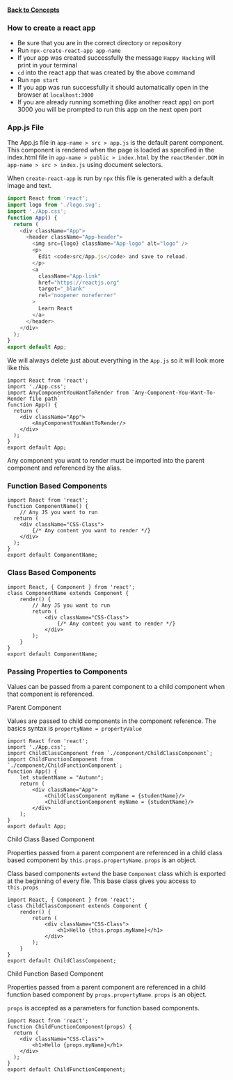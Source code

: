 #### [Back to Concepts](README.md)

### How to create a react app
- Be sure that you are in the correct directory or repository
- Run `npx-create-react-app app-name` 
- If your app was created successfully the message `Happy Hacking` will print in your terminal
- `cd` into the react app that was created by the above command
- Run `npm start`
- If you app was run successfully it should automatically open in the browser at `localhost:3000`
- If you are already running something (like another react app) on port 3000 you will be prompted to run this app on the next open port


### App.js File
The App.js file in `app-name > src > app.js` is the default parent component. This component is rendered when the page is loaded as specified in the index.html file in  `app-name > public > index.html` by the `reactRender.DOM` in `app-name > src > index.js` using document selectors.

When `create-react-app` is run by `npx` this file is generated with a default image and text.
```JavaScript
import React from 'react';
import logo from './logo.svg';
import './App.css';
function App() {
  return (
    <div className="App">
      <header className="App-header">
        <img src={logo} className="App-logo" alt="logo" />
        <p>
          Edit <code>src/App.js</code> and save to reload.
        </p>
        <a
          className="App-link"
          href="https://reactjs.org"
          target="_blank"
          rel="noopener noreferrer"
        >
          Learn React
        </a>
      </header>
    </div>
  );
}
export default App;
```

We will always delete just about everything in the `App.js` so it will look more like this
```JSX
import React from 'react';
import './App.css';
import AnyComponentYouWantToRender from `Any-Component-You-Want-To-Render file path`
function App() {
  return (
    <div className="App">
        <AnyComponentYouWantToRender/>
    </div>
  );
}
export default App;
```
Any component you want to render must be imported into the parent component and referenced by the alias.

### Function Based Components
```JSX
import React from 'react';
function ComponentName() {
    // Any JS you want to run
  return (
    <div className="CSS-Class">
        {/* Any content you want to render */}
    </div>
  );
}
export default ComponentName;
```

### Class Based Components
```JSX
import React, { Component } from 'react';
class ComponentName extends Component {
    render() {
        // Any JS you want to run
        return (
            <div className="CSS-Class">
                {/* Any content you want to render */}
            </div>
        );
    }
}
export default ComponentName;
```

### Passing Properties to Components
Values can be passed from a parent component to a child component when that component is referenced. 

Parent Component

Values are passed to child components in the component reference. The basics syntax is `propertyName = propertyValue`
```JSX
import React from 'react';
import './App.css';
import ChildClassComponent from `./component/ChildClassComponent`;
import ChildFunctionComponent from `./component/ChildFunctionComponent`;
function App() {
    let studentName = "Autumn";
    return (
        <div className="App">
            <ChildClassComponent myName = {studentName}/>
            <ChildFunctionComponent myName = {studentName}/>
        </div>
    );
}
export default App;
```
Child Class Based Component

Properties passed from a parent component are referenced in a child class based component by `this.props.propertyName`. `props` is an object.

Class based components `extend` the base `Component` class which is exported at the beginning of every file. This base class gives you access to `this.props`
```JSX
import React, { Component } from 'react';
class ChildClassComponent extends Component {
    render() {
        return (
            <div className="CSS-Class">
                <h1>Hello {this.props.myName}</h1>
            </div>
        );
    }
}
export default ChildClassComponent;
```
Child Function Based Component

Properties passed from a parent component are referenced in a child function based component by `props.propertyName`. `props` is an object.

`props` is accepted as a parameters for function based components.
```JSX
import React from 'react';
function ChildFunctionComponent(props) {
  return (
    <div className="CSS-Class">
        <h1>Hello {props.myName}</h1>
    </div>
  );
}
export default ChildFunctionComponent;
```
